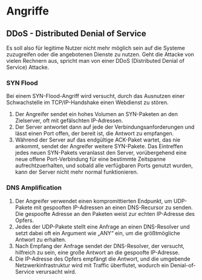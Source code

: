 # Angriffe

## DDoS - Distributed Denial of Service

Es soll also für legitime Nutzer nicht mehr möglich sein auf die Systeme zuzugreifen oder die angebotenen Dienste zu nutzen. Geht die Attacke von vielen Rechnern aus, spricht man von einer DDoS (Distributed Denial of Service) Attacke.

### SYN Flood

Bei einem SYN-Flood-Angriff wird versucht, durch das Ausnutzen einer Schwachstelle im TCP/IP-Handshake einen Webdienst zu stören.

1. Der Angreifer sendet ein hohes Volumen an SYN-Paketen an den Zielserver, oft mit gefälschten IP-Adressen.
2. Der Server antwortet dann auf jede der Verbindungsanforderungen und lässt einen Port offen, der bereit ist, die Antwort zu empfangen.
3. Während der Server auf das endgültige ACK-Paket wartet, das nie ankommt, sendet der Angreifer weitere SYN-Pakete. Das Eintreffen jedes neuen SYN-Pakets veranlasst den Server, vorübergehend eine neue offene Port-Verbindung für eine bestimmte Zeitspanne aufrechtzuerhalten, und sobald alle verfügbaren Ports genutzt wurden, kann der Server nicht mehr normal funktionieren.

### DNS Amplification

1. Der Angreifer verwendet einen kompromittierten Endpunkt, um UDP-Pakete mit gespooften IP-Adressen an einen DNS-Recursor zu senden. Die gespoofte Adresse an den Paketen weist zur echten IP-Adresse des Opfers.
2. Jedes der UDP-Pakete stellt eine Anfrage an einen DNS-Resolver und setzt dabei oft ein Argument wie „ANY“ ein, um die größtmögliche Antwort zu erhalten.
3. Nach Empfang der Anfrage sendet der DNS-Resolver, der versucht, hilfreich zu sein, eine große Antwort an die gespoofte IP-Adresse.
4. Die IP-Adresse des Opfers empfängt die Antwort, und die umgebende Netzwerkinfrastruktur wird mit Traffic überflutet, wodurch ein Denial-of-Service verursacht wird.